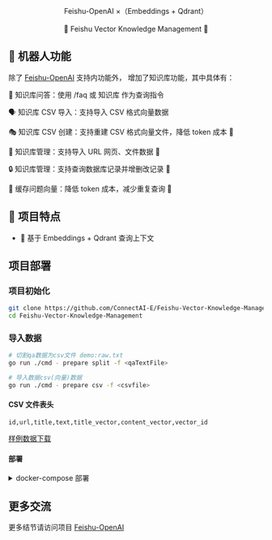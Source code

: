 <p align='center'>
   Feishu-OpenAI ×（Embeddings + Qdrant）
<br>
<br>
    🚀 Feishu Vector Knowledge Management 🚀
</p>

## 👻 机器人功能

除了 [Feishu-OpenAI](https://github.com/ConnectAI-E/Feishu-OpenAI) 支持内功能外，
增加了知识库功能，其中具体有：

💬 知识库问答：使用 /faq 或 知识库 作为查询指令

🗣 知识库 CSV 导入：支持导入 CSV 格式向量数据

🎭 知识库 CSV 创建：支持重建 CSV 格式向量文件，降低 token 成本 🚧

📝 知识库管理：支持导入 URL 网页、文件数据 🚧

🔒 知识库管理：支持查询数据库记录并增删改记录 🚧

🍊 缓存问题向量：降低 token 成本，减少重复查询 🚧

## 🌟 项目特点

- 🥒 基于 Embeddings + Qdrant 查询上下文

## 项目部署

### 项目初始化

```sh
git clone https://github.com/ConnectAI-E/Feishu-Vector-Knowledge-Management
cd Feishu-Vector-Knowledge-Management
```


### 导入数据
```sh
# 切割qa数据为csv文件 demo:raw.txt
go run ./cmd - prepare split -f <qaTextFile>

# 导入数据csv(向量)数据
go run ./cmd - prepare csv -f <csvfile>
```

#### CSV 文件表头
```csv
id,url,title,text,title_vector,content_vector,vector_id
```
[样例数据下载](https://cdn.openai.com/API/examples/data/vector_database_wikipedia_articles_embedded.zip)


#### 部署

<details>
    <summary>docker-compose 部署</summary>
<br>

编辑 docker-compose.yaml，通过 environment 配置相应环境变量（或者通过 volumes 挂载相应配置文件），然后运行下面的命令即可

```bash
# 构建镜像
docker compose build

# 启动服务
docker compose up -d

# 停止服务
docker compose down
```

事件回调地址: http://IP:9000/webhook/event
卡片回调地址: http://IP:9000/webhook/card

</details>

## 更多交流

更多结节请访问项目 [Feishu-OpenAI](https://github.com/ConnectAI-E/Feishu-OpenAI)
